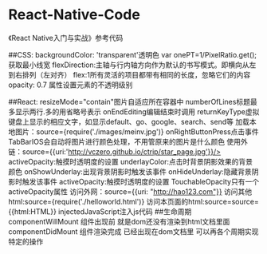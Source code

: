 # React-Native-Code
《React Native入门与实战》参考代码           

##CSS:
  backgroundColor: 'transparent'透明色
  var onePT=1/PixelRatio.get();获取最小线宽
  flexDirection:主轴与行内轴方向作为默认的书写模式。即横向从左到右排列（左对齐）
  flex:1所有灵活的项目都带有相同的长度，忽略它们的内容
  opacity: 0.7 属性设置元素的不透明级别

##React:
resizeMode="contain"图片自适应所在容器中
numberOfLines标题最多显示两行.多的用省略号表示
onEndEditing编辑结束时调用
returnKeyType虚拟键盘上显示的相应文字，如显示default、go、google、search、send等
加载本地图片：source={require('./images/meinv.jpg')}
onRightButtonPress点击事件
TabBarIOS会自动将图片进行颜色处理，不用管原来的图片是什么颜色
使用外链：source={{uri:'http://vczero.github.io/ctrip/star_page.jpg'}}/>
activeOpacity:触摸时透明度的设置
underlayColor:点击时背景阴影效果的背景颜色
onShowUnderlay:出现背景阴影时触发该事件
onHideUnderlay:隐藏背景阴影时触发该事件
activeOpacity:触摸时透明度的设置
TouchableOpacity只有一个activeOpacity属性
访问外网：source={{uri: "http://hao123.com"}}
访问其他html:source={require('./helloworld.html')}
访问本页面的html:source=source={{html:HTML}}
injectedJavaScript注入js代码
##生命周期
componentWillMount 组件出现前 就是dom还没有渲染到html文档里面
componentDidMount 组件渲染完成 已经出现在dom文档里
可以再各个周期实现特定的操作
